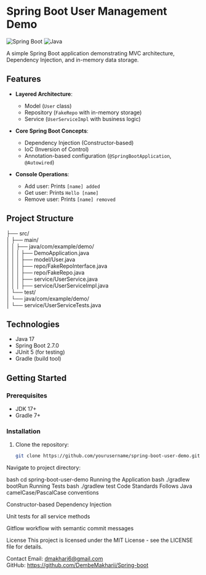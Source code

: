 # Spring Boot User Management Demo

![Spring Boot](https://img.shields.io/badge/Spring%20Boot-2.7.0-brightgreen)
![Java](https://img.shields.io/badge/Java-17-blue)

A simple Spring Boot application demonstrating MVC architecture, Dependency Injection, and in-memory data storage.

## Features

- **Layered Architecture**:
  - Model (`User` class)
  - Repository (`FakeRepo` with in-memory storage)
  - Service (`UserServiceImpl` with business logic)
  
- **Core Spring Boot Concepts**:
  - Dependency Injection (Constructor-based)
  - IoC (Inversion of Control)
  - Annotation-based configuration (`@SpringBootApplication`, `@Autowired`)

- **Console Operations**:
  - Add user: Prints `[name] added`
  - Get user: Prints `Hello [name]`
  - Remove user: Prints `[name] removed`

## Project Structure
├── src/ <br />
│ ├── main/ <br />
│ │ ├── java/com/example/demo/ <br />
│ │ │ ├── DemoApplication.java <br />
│ │ │ ├── model/User.java <br />
│ │ │ ├── repo/FakeRepoInterface.java <br />
│ │ │ ├── repo/FakeRepo.java <br />
│ │ │ ├── service/UserService.java <br />
│ │ │ ├── service/UserServiceImpl.java <br />
│ └── test/ <br />
│ └── java/com/example/demo/ <br />
│ └── service/UserServiceTests.java <br />


## Technologies

- Java 17
- Spring Boot 2.7.0
- JUnit 5 (for testing)
- Gradle (build tool)

## Getting Started

### Prerequisites
- JDK 17+
- Gradle 7+

### Installation
1. Clone the repository:
   ```bash
   git clone https://github.com/yourusername/spring-boot-user-demo.git
Navigate to project directory:

bash
cd spring-boot-user-demo
Running the Application
bash
./gradlew bootRun
Running Tests
bash
./gradlew test
Code Standards
Follows Java camelCase/PascalCase conventions

Constructor-based Dependency Injection

Unit tests for all service methods

Gitflow workflow with semantic commit messages

License
This project is licensed under the MIT License - see the LICENSE file for details.

Contact
Email: dmakhari6@gmail.com <br />
GitHub: https://github.com/DembeMakharii/Spring-boot <br />
